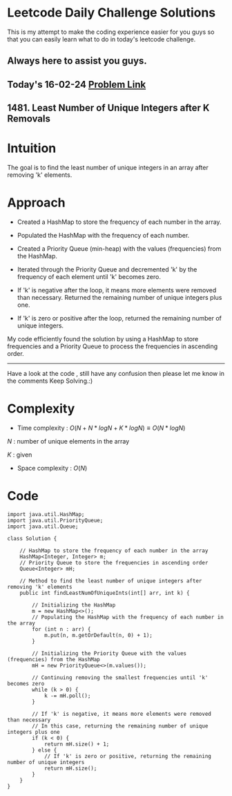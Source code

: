 # Leetcode Daily Challenge Solutions

This is my attempt to make the coding experience easier for you guys so that you can easily learn what to do in today's leetcode challenge.

## Always here to assist you guys.

## Today's 16-02-24 [Problem Link](https://leetcode.com/problems/least-number-of-unique-integers-after-k-removals/description/?envType=daily-question&envId=2024-02-16)
## 1481. Least Number of Unique Integers after K Removals

# Intuition
<!-- Describe your first thoughts on how to solve this problem. -->
The goal is to find the least number of unique integers in an array after removing 'k' elements.

# Approach
<!-- Describe your approach to solving the problem. -->

- Created a HashMap to store the frequency of each number in the array.

- Populated the HashMap with the frequency of each number.

- Created a Priority Queue (min-heap) with the values (frequencies) from the HashMap.

- Iterated through the Priority Queue and decremented 'k' by the frequency of each element until 'k' becomes zero.

- If 'k' is negative after the loop, it means more elements were removed than necessary. Returned the remaining number of unique integers plus one.

- If 'k' is zero or positive after the loop, returned the remaining number of unique integers.

My code efficiently found the solution by using a HashMap to store frequencies and a Priority Queue to process the frequencies in ascending order.

---
Have a look at the code , still have any confusion then please let me know in the comments
Keep Solving.:)

# Complexity
- Time complexity : $O(N + N*log N + K*log N) {\equiv} O( N *log N )$
<!-- Add your time complexity here, e.g. $$O(n)$$ -->
$N$ : number of unique elements in the array

$K$ : given
- Space complexity : $O(N)$
<!-- Add your space complexity here, e.g. $$O(n)$$ -->

# Code
```
import java.util.HashMap;
import java.util.PriorityQueue;
import java.util.Queue;

class Solution {

    // HashMap to store the frequency of each number in the array
    HashMap<Integer, Integer> m;
    // Priority Queue to store the frequencies in ascending order
    Queue<Integer> mH;

    // Method to find the least number of unique integers after removing 'k' elements
    public int findLeastNumOfUniqueInts(int[] arr, int k) {
        
        // Initializing the HashMap
        m = new HashMap<>();
        // Populating the HashMap with the frequency of each number in the array
        for (int n : arr) {
            m.put(n, m.getOrDefault(n, 0) + 1);
        }

        // Initializing the Priority Queue with the values (frequencies) from the HashMap
        mH = new PriorityQueue<>(m.values());

        // Continuing removing the smallest frequencies until 'k' becomes zero
        while (k > 0) {
            k -= mH.poll();
        }

        // If 'k' is negative, it means more elements were removed than necessary
        // In this case, returning the remaining number of unique integers plus one
        if (k < 0) {
            return mH.size() + 1;
        } else {
            // If 'k' is zero or positive, returning the remaining number of unique integers
            return mH.size();
        }
    }
}

```
